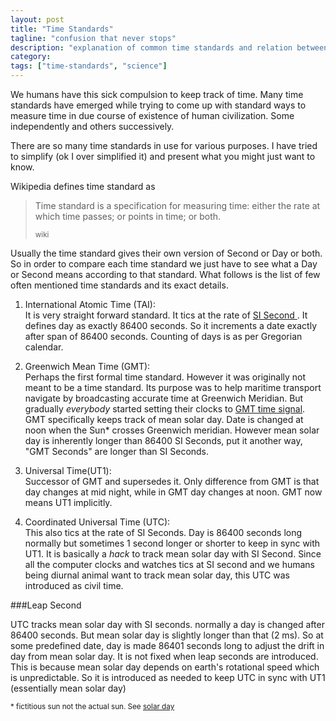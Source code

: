 ```yaml
---
layout: post
title: "Time Standards"
tagline: "confusion that never stops"
description: "explanation of common time standards and relation between them"
category: 
tags: ["time-standards", "science"]
---
```


We humans have this sick compulsion to keep track of time. Many time standards have emerged while trying to come up with standard ways to measure time in due course of existence of human civilization. Some independently and others successively.

There are so many time standards in use for various purposes. I have tried to simplify (ok I over simplified it) and present what you might just want to know.

Wikipedia defines time standard as

> Time standard is a specification for measuring time: either the rate at which time passes; or points in time; or both.  
> 
> <small>wiki</small>

Usually the time standard gives their own version of Second or Day or both. So in order to compare each time standard we just have to see what a Day or Second means according to that standard. What follows is the list of few often mentioned time standards and its exact details.

1. International Atomic Time (TAI):  
    It is very straight forward standard. It tics at the rate of [SI Second ](http://en.wikipedia.org/wiki/Second). It defines day as exactly 86400 seconds. So it increments a date exactly after span of 86400 seconds. Counting of days is as per Gregorian calendar.
    
2. Greenwich Mean Time (GMT):  
    Perhaps the first formal time standard. However it was originally not meant to be a time standard. Its purpose was to help maritime transport navigate by broadcasting accurate time at Greenwich Meridian. But gradually *everybody* started setting their clocks to [GMT time signal](http://en.wikipedia.org/wiki/Time_signal).  
    GMT specifically keeps track of mean solar day. Date is changed at noon when the Sun* crosses Greenwich meridian. However mean solar day is inherently longer than 86400 SI Seconds, put it another way, "GMT Seconds" are longer than SI Seconds.

3. Universal Time(UT1):  
    Successor of GMT and supersedes it. Only difference from GMT is that day changes at mid night, while in GMT day changes at noon. GMT now means UT1 implicitly.

4. Coordinated Universal Time (UTC):  
    This also tics at the rate of SI Seconds. Day is 86400 seconds long normally but sometimes 1 second longer or shorter to keep in sync with UT1. It is basically a *hack* to track mean solar day with SI Second. Since all the computer clocks and watches tics at SI second and we humans being diurnal animal want to track mean solar day, this UTC was introduced as civil time.

###Leap Second  

UTC tracks mean solar day with SI seconds. normally a day is changed after 86400 seconds. But mean solar day is slightly longer than that (2 ms). So at some predefined date, day is made 86401 seconds long to adjust the drift in day from mean solar day. It is not fixed when leap seconds are introduced. This is because mean solar day depends on earth's rotational speed which is unpredictable. So it is introduced as needed to keep UTC in sync with UT1 (essentially mean solar day)

<sub> * fictitious sun not the actual sun. See <a href="http://en.wikipedia.org/wiki/Solar_day">solar day</a></sub>
